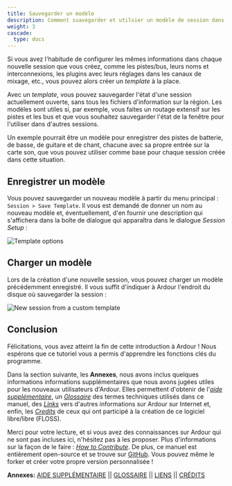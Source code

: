 ```yaml
---
title: Sauvegarder un modèle
description: Comment suavegarder et utilsier un modèle de session dans Ardour
weight: 3
cascade:
  type: docs
---
```


Si vous avez l'habitude de configurer les mêmes informations dans chaque nouvelle session que vous créez, comme les pistes/bus, leurs noms et interconnexions, les plugins avec leurs réglages dans les canaux de mixage, etc., vous pouvez alors créer un _template_ à la place.

Avec un _template_, vous pouvez sauvegarder l'état d'une session actuellement ouverte, sans
tous les fichiers d'information sur la région. Les modèles sont utiles si, par exemple, vous
faites un  routage extensif sur les pistes et les bus et que vous souhaitez sauvegarder l'état de la fenêtre
pour l'utiliser dans d'autres sessions.

Un exemple pourrait être un modèle pour enregistrer des pistes de batterie, de basse, de guitare et de chant, chacune avec sa propre entrée sur la carte son, que vous pouvez utiliser comme base pour chaque session créée dans cette situation. 

## Enregistrer un modèle

Vous pouvez sauvegarder un nouveau modèle à partir du menu principal : `Session > Save Template`. Il vous est demandé de donner un nom au nouveau modèle et, éventuellement, d'en fournir une description qui s'affichera dans la boîte de dialogue qui apparaîtra dans le dialogue _Session Setup_ :

![Template options](en/ardour7-save-template.png?height=300)

## Charger un modèle

Lors de la création d'une nouvelle session, vous pouvez charger un modèle précédemment enregistré.
Il vous suffit d'indiquer à Ardour l'endroit du disque où sauvegarder la session :

![New session from a custom template](en/ardour7-session-setup.png?height=400)

## Conclusion

Félicitations, vous avez atteint la fin de cette introduction à Ardour !
Nous espérons que ce tutoriel vous a permis d'apprendre les fonctions clés du programme.

Dans la section suivante, les **Annexes**, nous avons inclus quelques informations
informations supplémentaires que nous avons jugées utiles pour les nouveaux utilisateurs d'Ardour.
Elles permettent d'obtenir de l'[_aide supplémentaire_](../further-help), un [_Glossaire_](../glossary) des
termes techniques utilisés dans ce manuel, des [_Links_](../links) vers d'autres informations sur Ardour sur Internet et,
enfin, les [_Credits_](../credits) de ceux qui ont participé à la création de ce logiciel libre/libre
(FLOSS).

Merci pour votre lecture, et si vous avez des connaissances sur Ardour qui ne sont pas incluses ici, n'hésitez pas à les proposer.
Plus d'informations sur la façon de le faire : [_How to Contribute_](../how-to-contribute/).
De plus, ce manuel est entièrement open-source et se trouve sur [GitHub](https://github.com/prokoudine/ardour-tutorial).
Vous pouvez même le forker et créer votre propre version personnalisée !

**Annexes:**
[AIDE SUPPLÉMENTAIRE](../further-help) ||
[GLOSSAIRE](../glossary) ||
[LIENS](../links) ||
[CRÉDITS](../credits)